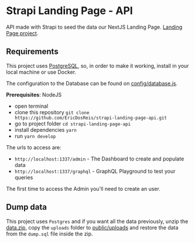 # Strapi Landing Page - API

API made with Strapi to seed the data our NextJS Landing Page. [Landing Page project](https://github.com/EricDosReis/strapi-landing-page-client).

## Requirements

This project uses [PostgreSQL](https://www.postgresql.org/), so, in order to make it working, install in your local machine or use Docker.

The configuration to the Database can be found on [config/database.js](config/database.js).

**Prerequisites**: NodeJS

* open terminal
* clone this repository `git clone https://github.com/EricDosReis/strapi-landing-page-api.git`
* go to project folder `cd strapi-landing-page-api`
* install dependencies `yarn`
* run `yarn develop`

The urls to access are:

- `http://localhost:1337/admin` - The Dashboard to create and populate data
- `http://localhost:1337/graphql` - GraphQL Playground to test your queries

The first time to access the Admin you'll need to create an user.

## Dump data

This project uses `Postgres` and if you want all the data previously, unzip the [data.zip](data.zip), copy the `uploads` folder to [public/uploads](public/uploads) and restore the data from the `dump.sql` file inside the zip.
